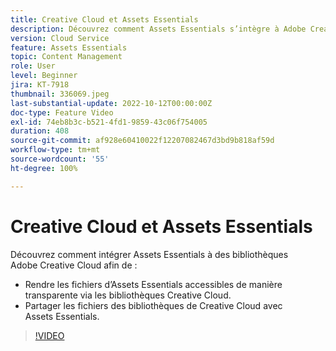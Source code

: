 ```yaml
---
title: Creative Cloud et Assets Essentials
description: Découvrez comment Assets Essentials s’intègre à Adobe Creative Cloud.
version: Cloud Service
feature: Assets Essentials
topic: Content Management
role: User
level: Beginner
jira: KT-7918
thumbnail: 336069.jpeg
last-substantial-update: 2022-10-12T00:00:00Z
doc-type: Feature Video
exl-id: 74eb8b3c-b521-4fd1-9859-43c06f754005
duration: 408
source-git-commit: af928e60410022f12207082467d3bd9b818af59d
workflow-type: tm+mt
source-wordcount: '55'
ht-degree: 100%

---
```


# Creative Cloud et Assets Essentials

Découvrez comment intégrer Assets Essentials à des bibliothèques Adobe Creative Cloud afin de :

+ Rendre les fichiers d’Assets Essentials accessibles de manière transparente via les bibliothèques Creative Cloud.
+ Partager les fichiers des bibliothèques de Creative Cloud avec Assets Essentials.

>[!VIDEO](https://video.tv.adobe.com/v/336069?quality=12&learn=on)
